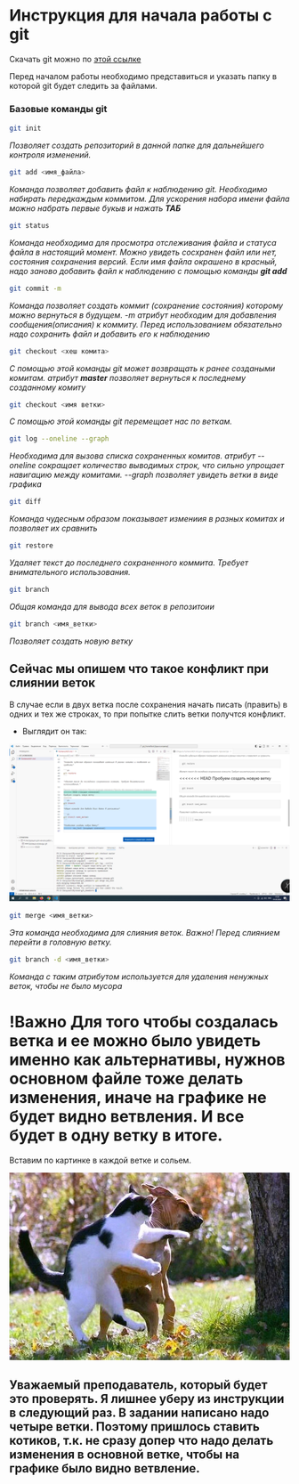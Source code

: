 # Инструкция для начала работы с git

Скачать git можно по [этой ссылке](https://git-scm.com  "Нажми, чтобы скачать git")

Перед началом работы необходимо представиться и указать папку в которой git будет следить за файлами.

### Базовые команды git

```sh
git init
```
*Позволяет создать репозиторий в данной папке для дальнейшего контроля изменений.*

```sh 
git add <имя_файла>
```

*Команда позволяет добавить файл к наблюдению git. Необходимо набирать передкаждым коммитом. Для ускорения набора имени файла можно набрать первые букыв и нажать __ТАБ__*

```sh 
git status
```
*Команда необходима для просмотра отслеживания файла и статуса файла в настоящий момент. Можно увидеть сосхранен файл или нет, состояния сохранения версий. Если имя файла окрашено в красный, надо заново добавить файл к наблюдению с помощью команды __git add__*


```sh
git commit -m
```
*Команда позволяет создать коммит (сохранение состояния) которому можно вернуться в будущем. -m атрибут необходим для добавления сообщения(описания) к коммиту. Перед использованием обязательно надо сохранить файл и добавить его к наблюдению*

```sh
git checkout <хеш комита>
```
*С помощью этой команды git может возвращать к ранее создаными комитам. атрибут __master__ позволяет вернуться к последнему созданному комиту*

```sh
git checkout <имя ветки>
```
*С помощью этой команды git перемещает нас по веткам.*

```sh
git log --onеline --graph
```
*Необходима для вызова списка сохраненных комитов. атрибут --oneline сокращает количество выводимых строк, что сильно упрощает навигацию между комитами.
--graph позволяет увидеть ветки в виде графика*

```sh
git diff
```
*Команда чудесным образом показывает измениия в разных комитах и позволяет их сравнить*

```sh
git restore
```

*Удаляет текст до последнего сохраненного коммита. Требует внимательного использования.*

```sh
git branch
```
*Общая команда для вывода всех веток в репозитоии*

```sh
git branch <имя_ветки>
```

*Позволяет создать новую ветку*

## Сейчас мы опишем что такое конфликт при слиянии веток

В случае если в двух ветка после сохранения начать писать (править) в одних и тех же строках, то при попытке слить ветки получтся конфликт. 
* Выглядит он так:

![Это изображение показывает реакцию git на конфликт](conflict.png)

```sh
git merge <имя_ветки>
```
 
*Эта команда необходима для слияния веток. Важно! Перед слиянием перейти в головную ветку.*

```sh
git branch -d <имя_ветки>
```

*Команда с таким атрибутом используется для удаления ненужных веток, чтобы не было мусора*

# !Важно Для того чтобы создалась ветка и ее можно было увидеть именно как альтернативы, нужнов основном файле тоже делать изменения, иначе на графике не будет видно ветвления. И все будет в одну ветку в итоге.

Вставим по картинке в каждой ветке и сольем. 

![Это первое изображение для веток и это котик](001.jpg)







## Уважаемый преподаватель, который будет это проверять. Я лишнее уберу из инструкции в следующий раз. В задании написано надо четыре ветки. Поэтому пришлось ставить котиков, т.к. не сразу допер что надо делать изменения в основной ветке, чтобы на графике было видно ветвление.
